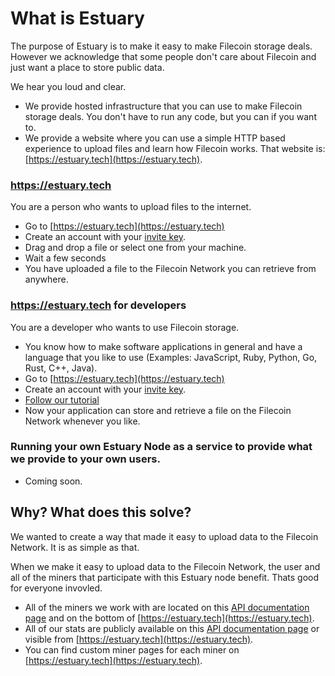 # What is Estuary

The purpose of Estuary is to make it easy to make Filecoin storage deals. However we acknowledge that some people don't care about Filecoin and just want a place to store public data.

We hear you loud and clear.

- We provide hosted infrastructure that you can use to make Filecoin storage deals. You don't have to run any code, but you can if you want to.
- We provide a website where you can use a simple HTTP based experience to upload files and learn how Filecoin works. That website is: [https://estuary.tech](https://estuary.tech).

### https://estuary.tech

You are a person who wants to upload files to the internet.

- Go to [https://estuary.tech](https://estuary.tech)
- Create an account with your [invite key](https://docs.estuary.tech/get-invite-key).
- Drag and drop a file or select one from your machine.
- Wait a few seconds
- You have uploaded a file to the Filecoin Network you can retrieve from anywhere.

### https://estuary.tech for developers

You are a developer who wants to use Filecoin storage.

- You know how to make software applications in general and have a language that you like to use (Examples: JavaScript, Ruby, Python, Go, Rust, C++, Java).
- Go to [https://estuary.tech](https://estuary.tech)
- Create an account with your [invite key](https://docs.estuary.tech/get-invite-key).
- [Follow our tutorial](https://estuary.tech/tutorial-get-an-api-key)
- Now your application can store and retrieve a file on the Filecoin Network whenever you like.

### Running your own Estuary Node as a service to provide what we provide to your own users.

- Coming soon.

## Why? What does this solve?

We wanted to create a way that made it easy to upload data to the Filecoin Network. It is as simple as that.

When we make it easy to upload data to the Filecoin Network, the user and all of the miners that participate with this Estuary node benefit. Thats good for everyone invovled.

- All of the miners we work with are located on this [API documentation page](https://estuary.tech/api-public-miners) and on the bottom of [https://estuary.tech](https://estuary.tech).
- All of our stats are publicly available on this [API documentation page](https://estuary.tech/api-public-stats) or visible from [https://estuary.tech](https://estuary.tech).
- You can find custom miner pages for each miner on [https://estuary.tech](https://estuary.tech).
